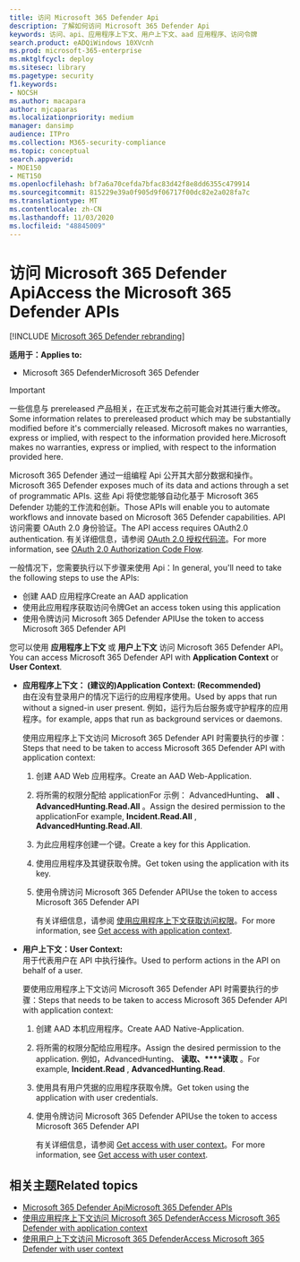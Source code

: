 ```yaml
---
title: 访问 Microsoft 365 Defender Api
description: 了解如何访问 Microsoft 365 Defender Api
keywords: 访问、api、应用程序上下文、用户上下文、aad 应用程序、访问令牌
search.product: eADQiWindows 10XVcnh
ms.prod: microsoft-365-enterprise
ms.mktglfcycl: deploy
ms.sitesec: library
ms.pagetype: security
f1.keywords:
- NOCSH
ms.author: macapara
author: mjcaparas
ms.localizationpriority: medium
manager: dansimp
audience: ITPro
ms.collection: M365-security-compliance
ms.topic: conceptual
search.appverid:
- MOE150
- MET150
ms.openlocfilehash: bf7a6a70cefda7bfac83d42f8e8dd6355c479914
ms.sourcegitcommit: 815229e39a0f905d9f06717f00dc82e2a028fa7c
ms.translationtype: MT
ms.contentlocale: zh-CN
ms.lasthandoff: 11/03/2020
ms.locfileid: "48845009"
---
```

# <a name="access-the-microsoft-365-defender-apis"></a><span data-ttu-id="23076-104">访问 Microsoft 365 Defender Api</span><span class="sxs-lookup"><span data-stu-id="23076-104">Access the Microsoft 365 Defender APIs</span></span>

[!INCLUDE [Microsoft 365 Defender rebranding](../includes/microsoft-defender.md)]


<span data-ttu-id="23076-105">**适用于：**</span><span class="sxs-lookup"><span data-stu-id="23076-105">**Applies to:**</span></span>
- <span data-ttu-id="23076-106">Microsoft 365 Defender</span><span class="sxs-lookup"><span data-stu-id="23076-106">Microsoft 365 Defender</span></span>

>[!IMPORTANT] 
><span data-ttu-id="23076-107">一些信息与 prereleased 产品相关，在正式发布之前可能会对其进行重大修改。</span><span class="sxs-lookup"><span data-stu-id="23076-107">Some information relates to prereleased product which may be substantially modified before it's commercially released.</span></span> <span data-ttu-id="23076-108">Microsoft makes no warranties, express or implied, with respect to the information provided here.</span><span class="sxs-lookup"><span data-stu-id="23076-108">Microsoft makes no warranties, express or implied, with respect to the information provided here.</span></span>


 <span data-ttu-id="23076-109">Microsoft 365 Defender 通过一组编程 Api 公开其大部分数据和操作。</span><span class="sxs-lookup"><span data-stu-id="23076-109">Microsoft 365 Defender exposes much of its data and actions through a set of programmatic APIs.</span></span> <span data-ttu-id="23076-110">这些 Api 将使您能够自动化基于 Microsoft 365 Defender 功能的工作流和创新。</span><span class="sxs-lookup"><span data-stu-id="23076-110">Those APIs will enable you to automate workflows and innovate based on  Microsoft 365 Defender capabilities.</span></span> <span data-ttu-id="23076-111">API 访问需要 OAuth 2.0 身份验证。</span><span class="sxs-lookup"><span data-stu-id="23076-111">The API access requires OAuth2.0 authentication.</span></span> <span data-ttu-id="23076-112">有关详细信息，请参阅 [OAuth 2.0 授权代码流](https://docs.microsoft.com/azure/active-directory/develop/active-directory-v2-protocols-oauth-code)。</span><span class="sxs-lookup"><span data-stu-id="23076-112">For more information, see [OAuth 2.0 Authorization Code Flow](https://docs.microsoft.com/azure/active-directory/develop/active-directory-v2-protocols-oauth-code).</span></span>


<span data-ttu-id="23076-113">一般情况下，您需要执行以下步骤来使用 Api：</span><span class="sxs-lookup"><span data-stu-id="23076-113">In general, you'll need to take the following steps to use the APIs:</span></span>
- <span data-ttu-id="23076-114">创建 AAD 应用程序</span><span class="sxs-lookup"><span data-stu-id="23076-114">Create an AAD application</span></span>
- <span data-ttu-id="23076-115">使用此应用程序获取访问令牌</span><span class="sxs-lookup"><span data-stu-id="23076-115">Get an access token using this application</span></span>
- <span data-ttu-id="23076-116">使用令牌访问 Microsoft 365 Defender API</span><span class="sxs-lookup"><span data-stu-id="23076-116">Use the token to access  Microsoft 365 Defender API</span></span>


<span data-ttu-id="23076-117">您可以使用 **应用程序上下文** 或 **用户上下文** 访问 Microsoft 365 Defender API。</span><span class="sxs-lookup"><span data-stu-id="23076-117">You can access Microsoft 365 Defender API with **Application Context** or **User Context**.</span></span>

- <span data-ttu-id="23076-118">**应用程序上下文： (建议的)**</span><span class="sxs-lookup"><span data-stu-id="23076-118">**Application Context: (Recommended)**</span></span> <br>
    <span data-ttu-id="23076-119">由在没有登录用户的情况下运行的应用程序使用。</span><span class="sxs-lookup"><span data-stu-id="23076-119">Used by apps that run without a signed-in user present.</span></span> <span data-ttu-id="23076-120">例如，运行为后台服务或守护程序的应用程序。</span><span class="sxs-lookup"><span data-stu-id="23076-120">for example, apps that run as background services or daemons.</span></span>

    <span data-ttu-id="23076-121">使用应用程序上下文访问 Microsoft 365 Defender API 时需要执行的步骤：</span><span class="sxs-lookup"><span data-stu-id="23076-121">Steps that need to be taken to access  Microsoft 365 Defender API with application context:</span></span>

  1. <span data-ttu-id="23076-122">创建 AAD Web 应用程序。</span><span class="sxs-lookup"><span data-stu-id="23076-122">Create an AAD Web-Application.</span></span>
  2. <span data-ttu-id="23076-123">将所需的权限分配给 applicationFor 示例： AdvancedHunting、 **all** 、 **AdvancedHunting.Read.All** 。</span><span class="sxs-lookup"><span data-stu-id="23076-123">Assign the desired permission to the applicationFor example, **Incident.Read.All** , **AdvancedHunting.Read.All**.</span></span> 
  3. <span data-ttu-id="23076-124">为此应用程序创建一个键。</span><span class="sxs-lookup"><span data-stu-id="23076-124">Create a key for this Application.</span></span>
  4. <span data-ttu-id="23076-125">使用应用程序及其键获取令牌。</span><span class="sxs-lookup"><span data-stu-id="23076-125">Get token using the application with its key.</span></span>
  5. <span data-ttu-id="23076-126">使用令牌访问 Microsoft 365 Defender API</span><span class="sxs-lookup"><span data-stu-id="23076-126">Use the token to access  Microsoft 365 Defender API</span></span>

     <span data-ttu-id="23076-127">有关详细信息，请参阅 [使用应用程序上下文获取访问权限](api-create-app-web.md)。</span><span class="sxs-lookup"><span data-stu-id="23076-127">For more information, see [Get access with application context](api-create-app-web.md).</span></span>


- <span data-ttu-id="23076-128">**用户上下文：**</span><span class="sxs-lookup"><span data-stu-id="23076-128">**User Context:**</span></span> <br>
    <span data-ttu-id="23076-129">用于代表用户在 API 中执行操作。</span><span class="sxs-lookup"><span data-stu-id="23076-129">Used to perform actions in the API on behalf of a user.</span></span>

    <span data-ttu-id="23076-130">要使用应用程序上下文访问 Microsoft 365 Defender API 时需要执行的步骤：</span><span class="sxs-lookup"><span data-stu-id="23076-130">Steps that needs to be taken to access  Microsoft 365 Defender API with application context:</span></span>
  1. <span data-ttu-id="23076-131">创建 AAD 本机应用程序。</span><span class="sxs-lookup"><span data-stu-id="23076-131">Create AAD Native-Application.</span></span>
  2. <span data-ttu-id="23076-132">将所需的权限分配给应用程序。</span><span class="sxs-lookup"><span data-stu-id="23076-132">Assign the desired permission to the application.</span></span> <span data-ttu-id="23076-133">例如，AdvancedHunting、 **读取、\*\*\*\*读取** 。</span><span class="sxs-lookup"><span data-stu-id="23076-133">For example, **Incident.Read** , **AdvancedHunting.Read**.</span></span>
  3. <span data-ttu-id="23076-134">使用具有用户凭据的应用程序获取令牌。</span><span class="sxs-lookup"><span data-stu-id="23076-134">Get token using the application with user credentials.</span></span>
  4. <span data-ttu-id="23076-135">使用令牌访问 Microsoft 365 Defender API</span><span class="sxs-lookup"><span data-stu-id="23076-135">Use the token to access  Microsoft 365 Defender API</span></span>

     <span data-ttu-id="23076-136">有关详细信息，请参阅 [Get access with user context](api-create-app-user-context.md)。</span><span class="sxs-lookup"><span data-stu-id="23076-136">For more information, see [Get access with user context](api-create-app-user-context.md).</span></span>


## <a name="related-topics"></a><span data-ttu-id="23076-137">相关主题</span><span class="sxs-lookup"><span data-stu-id="23076-137">Related topics</span></span>
- [<span data-ttu-id="23076-138">Microsoft 365 Defender Api</span><span class="sxs-lookup"><span data-stu-id="23076-138">Microsoft 365 Defender APIs</span></span>](api-supported.md)
- [<span data-ttu-id="23076-139">使用应用程序上下文访问 Microsoft 365 Defender</span><span class="sxs-lookup"><span data-stu-id="23076-139">Access  Microsoft 365 Defender with application context</span></span>](api-create-app-web.md)
- [<span data-ttu-id="23076-140">使用用户上下文访问 Microsoft 365 Defender</span><span class="sxs-lookup"><span data-stu-id="23076-140">Access  Microsoft 365 Defender with user context</span></span>](api-create-app-user-context.md)
